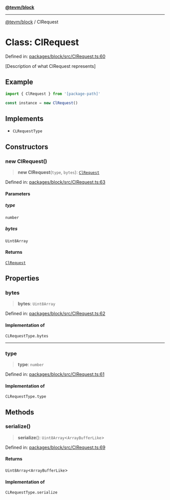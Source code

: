 [**@tevm/block**](../README.md)

***

[@tevm/block](../globals.md) / ClRequest

# Class: ClRequest

Defined in: [packages/block/src/ClRequest.ts:60](https://github.com/evmts/tevm-monorepo/blob/main/packages/block/src/ClRequest.ts#L60)

[Description of what ClRequest represents]

## Example

```typescript
import { ClRequest } from '[package-path]'

const instance = new ClRequest()
```

## Implements

- `CLRequestType`

## Constructors

### new ClRequest()

> **new ClRequest**(`type`, `bytes`): [`ClRequest`](ClRequest.md)

Defined in: [packages/block/src/ClRequest.ts:63](https://github.com/evmts/tevm-monorepo/blob/main/packages/block/src/ClRequest.ts#L63)

#### Parameters

##### type

`number`

##### bytes

`Uint8Array`

#### Returns

[`ClRequest`](ClRequest.md)

## Properties

### bytes

> **bytes**: `Uint8Array`

Defined in: [packages/block/src/ClRequest.ts:62](https://github.com/evmts/tevm-monorepo/blob/main/packages/block/src/ClRequest.ts#L62)

#### Implementation of

`CLRequestType.bytes`

***

### type

> **type**: `number`

Defined in: [packages/block/src/ClRequest.ts:61](https://github.com/evmts/tevm-monorepo/blob/main/packages/block/src/ClRequest.ts#L61)

#### Implementation of

`CLRequestType.type`

## Methods

### serialize()

> **serialize**(): `Uint8Array`\<`ArrayBufferLike`\>

Defined in: [packages/block/src/ClRequest.ts:69](https://github.com/evmts/tevm-monorepo/blob/main/packages/block/src/ClRequest.ts#L69)

#### Returns

`Uint8Array`\<`ArrayBufferLike`\>

#### Implementation of

`CLRequestType.serialize`
